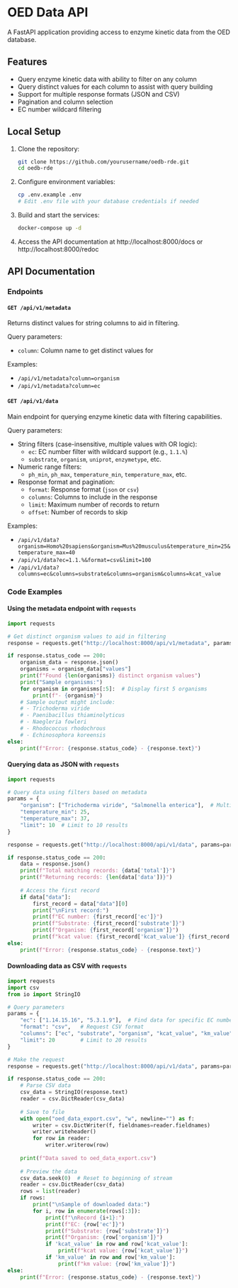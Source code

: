# OED Data API

A FastAPI application providing access to enzyme kinetic data from the OED database.

## Features

- Query enzyme kinetic data with ability to filter on any column
- Query distinct values for each column to assist with query building
- Support for multiple response formats (JSON and CSV)
- Pagination and column selection
- EC number wildcard filtering

## Local Setup

1. Clone the repository:
   ```bash
   git clone https://github.com/yourusername/oedb-rde.git
   cd oedb-rde
   ```

2. Configure environment variables:
   ```bash
   cp .env.example .env
   # Edit .env file with your database credentials if needed
   ```

3. Build and start the services:
   ```bash
   docker-compose up -d
   ```

4. Access the API documentation at http://localhost:8000/docs or http://localhost:8000/redoc

## API Documentation

### Endpoints

#### `GET /api/v1/metadata`

Returns distinct values for string columns to aid in filtering.

Query parameters:
- `column`: Column name to get distinct values for

Examples:
- `/api/v1/metadata?column=organism`
- `/api/v1/metadata?column=ec`

#### `GET /api/v1/data`

Main endpoint for querying enzyme kinetic data with filtering capabilities.

Query parameters:
- String filters (case-insensitive, multiple values with OR logic):
  - `ec`: EC number filter with wildcard support (e.g., `1.1.%`)
  - `substrate`, `organism`, `uniprot`, `enzymetype`, etc.
- Numeric range filters:
  - `ph_min`, `ph_max`, `temperature_min`, `temperature_max`, etc.
- Response format and pagination:
  - `format`: Response format (`json` or `csv`)
  - `columns`: Columns to include in the response
  - `limit`: Maximum number of records to return
  - `offset`: Number of records to skip

Examples:
- `/api/v1/data?organism=Homo%20sapiens&organism=Mus%20musculus&temperature_min=25&temperature_max=40`
- `/api/v1/data?ec=1.1.%&format=csv&limit=100`
- `/api/v1/data?columns=ec&columns=substrate&columns=organism&columns=kcat_value`

### Code Examples

#### Using the metadata endpoint with `requests`

```python
import requests

# Get distinct organism values to aid in filtering
response = requests.get("http://localhost:8000/api/v1/metadata", params={"column": "organism"})

if response.status_code == 200:
    organism_data = response.json()
    organisms = organism_data["values"]
    print(f"Found {len(organisms)} distinct organism values")
    print("Sample organisms:")
    for organism in organisms[:5]:  # Display first 5 organisms
        print(f"- {organism}")
    # Sample output might include: 
    # - Trichoderma viride
    # - Paenibacillus thiaminolyticus
    # - Naegleria fowleri
    # - Rhodococcus rhodochrous
    # - Echinosophora koreensis
else:
    print(f"Error: {response.status_code} - {response.text}")
```

#### Querying data as JSON with `requests`

```python
import requests

# Query data using filters based on metadata
params = {
    "organism": ["Trichoderma viride", "Salmonella enterica"],  # Multiple values use OR logic
    "temperature_min": 25,
    "temperature_max": 37,
    "limit": 10  # Limit to 10 results
}

response = requests.get("http://localhost:8000/api/v1/data", params=params)

if response.status_code == 200:
    data = response.json()
    print(f"Total matching records: {data['total']}")
    print(f"Returning records: {len(data['data'])}")
    
    # Access the first record
    if data["data"]:
        first_record = data["data"][0]
        print("\nFirst record:")
        print(f"EC number: {first_record['ec']}")
        print(f"Substrate: {first_record['substrate']}")
        print(f"Organism: {first_record['organism']}")
        print(f"kcat value: {first_record['kcat_value']} {first_record.get('kcat_unit', '')}")
else:
    print(f"Error: {response.status_code} - {response.text}")
```

#### Downloading data as CSV with `requests`

```python
import requests
import csv
from io import StringIO

# Query parameters
params = {
    "ec": ["1.14.15.16", "5.3.1.9"],  # Find data for specific EC numbers
    "format": "csv",   # Request CSV format
    "columns": ["ec", "substrate", "organism", "kcat_value", "km_value"],  # Only selected columns
    "limit": 20        # Limit to 20 results
}

# Make the request
response = requests.get("http://localhost:8000/api/v1/data", params=params)

if response.status_code == 200:
    # Parse CSV data
    csv_data = StringIO(response.text)
    reader = csv.DictReader(csv_data)
    
    # Save to file
    with open("oed_data_export.csv", "w", newline="") as f:
        writer = csv.DictWriter(f, fieldnames=reader.fieldnames)
        writer.writeheader()
        for row in reader:
            writer.writerow(row)
    
    print(f"Data saved to oed_data_export.csv")
    
    # Preview the data
    csv_data.seek(0)  # Reset to beginning of stream
    reader = csv.DictReader(csv_data)
    rows = list(reader)
    if rows:
        print("\nSample of downloaded data:")
        for i, row in enumerate(rows[:3]):
            print(f"\nRecord {i+1}:")
            print(f"EC: {row['ec']}")
            print(f"Substrate: {row['substrate']}")
            print(f"Organism: {row['organism']}")
            if 'kcat_value' in row and row['kcat_value']:
                print(f"kcat value: {row['kcat_value']}")
            if 'km_value' in row and row['km_value']:
                print(f"km value: {row['km_value']}")
else:
    print(f"Error: {response.status_code} - {response.text}")
```
